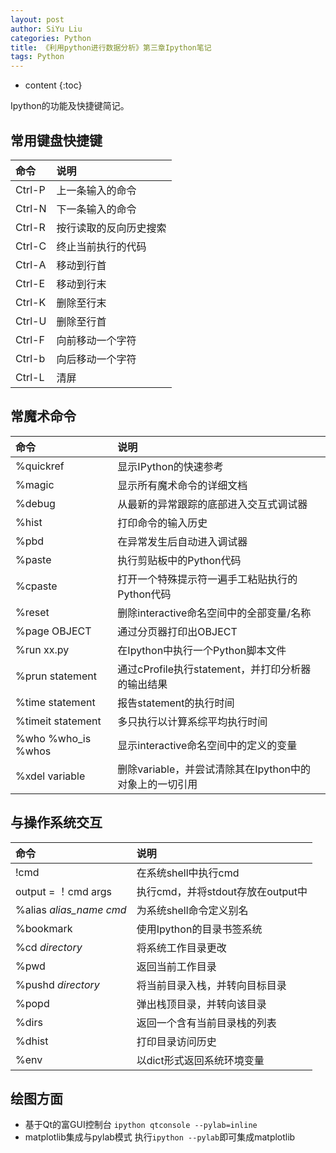 ```yaml
---
layout: post
author: SiYu Liu
categories: Python
title: 《利用python进行数据分析》第三章Ipython笔记 
tags: Python
---
```


* content
{:toc}

Ipython的功能及快捷键简记。




     
## 常用键盘快捷键  

|命令|说明|
|:--|:--|
|Ctrl-P|上一条输入的命令|
|Ctrl-N|下一条输入的命令|
|Ctrl-R|按行读取的反向历史搜索|
|Ctrl-C|终止当前执行的代码|
|Ctrl-A|移动到行首|
|Ctrl-E|移动到行末|
|Ctrl-K|删除至行末|
|Ctrl-U|删除至行首|
|Ctrl-F|向前移动一个字符|
|Ctrl-b|向后移动一个字符|
|Ctrl-L|清屏|

## 常魔术命令  

|命令|说明|
|:--|:--|
|%quickref|显示IPython的快速参考|
|%magic|显示所有魔术命令的详细文档|
|%debug|从最新的异常跟踪的底部进入交互式调试器|
|%hist|打印命令的输入历史|
|%pbd|在异常发生后自动进入调试器|
|%paste|执行剪贴板中的Python代码|
|%cpaste|打开一个特殊提示符一遍手工粘贴执行的Python代码|
|%reset|删除interactive命名空间中的全部变量/名称|
|%page OBJECT|通过分页器打印出OBJECT|
|%run xx.py|在Ipython中执行一个Python脚本文件|
|%prun statement|通过cProfile执行statement，并打印分析器的输出结果|
|%time statement|报告statement的执行时间|
|%timeit statement|多只执行以计算系综平均执行时间|
|%who %who_is %whos|显示interactive命名空间中的定义的变量|
|%xdel variable| 删除variable，并尝试清除其在Ipython中的对象上的一切引用|

## 与操作系统交互  

|命令|说明|
|:--|:--|
|!cmd|在系统shell中执行cmd|
|output = ！cmd args|执行cmd，并将stdout存放在output中|
|%alias *alias_name cmd*|为系统shell命令定义别名|
|%bookmark|使用Ipython的目录书签系统|
|%cd *directory*|将系统工作目录更改|
|%pwd|返回当前工作目录|
|%pushd *directory*|将当前目录入栈，并转向目标目录|
|%popd|弹出栈顶目录，并转向该目录|
|%dirs|返回一个含有当前目录栈的列表|
|%dhist|打印目录访问历史|
|%env|以dict形式返回系统环境变量|


## 绘图方面
* 基于Qt的富GUI控制台
`ipython qtconsole --pylab=inline`  
* matplotlib集成与pylab模式
执行`ipython --pylab`即可集成matplotlib

